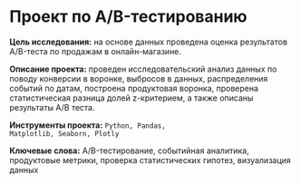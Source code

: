 
# Проект по А/B-тестированию

__Цель исследования:__ на основе данных проведена оценка результатов A/B-теста по продажам в онлайн-магазине.

__Описание проекта:__ проведен исследовательский анализ данных по поводу конверсии в воронке, выбросов в данных, распределения событий по датам, построена продуктовая воронка, проверена статистическая разница долей z-критерием, а также описаны результаты A/B теста.

__Инструменты проекта:__  <code>Python, Pandas, Matplotlib, Seaborn, Plotly</code>

__Ключевые слова:__ A/B-тестирование, событийная аналитика, продуктовые метрики, проверка статистических гипотез, визуализация данных

